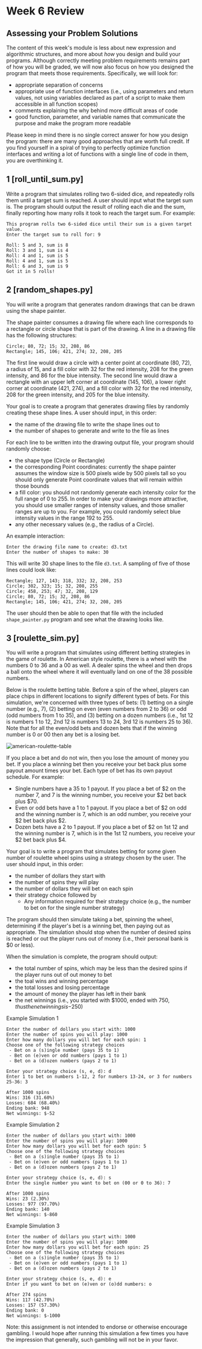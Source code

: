 # Week 6 Review

## Assessing your Problem Solutions
The content of this week's module is less about new expression and algorithmic structures, and more about _how_ you design and build your programs. Although correctly meeting problem requirements remains part of how you will be graded, we will now also focus on how you designed the program that meets those requirements. Specifically, we will look for:

* appropriate separation of concerns
* appropriate use of function interfaces (i.e., using parameters and return values, not using variables declared as part of a script to make them accessible in all function scopes)
* comments explaining the why behind more difficult areas of code
* good function, parameter, and variable names that communicate the purpose and make the program more readable

Please keep in mind there is no single correct answer for how you design the program: there are many good approaches that are worth full credit. If you find yourself in a spiral of trying to perfectly optimize function interfaces and writing a lot of functions with a single line of code in them, you are overthinking it.

## 1 [roll_until_sum.py]
Write a program that simulates rolling two 6-sided dice, and repeatedly rolls them until a target sum is reached. A user should input what the target sum is. The program should output the result of rolling each die and the sum, finally reporting how many rolls it took to reach the target sum. For example:

```
This program rolls two 6-sided dice until their sum is a given target value.
Enter the target sum to roll for: 9

Roll: 5 and 3, sum is 8
Roll: 3 and 1, sum is 4
Roll: 4 and 1, sum is 5
Roll: 4 and 1, sum is 5
Roll: 6 and 3, sum is 9
Got it in 5 rolls!
```

## 2 [random_shapes.py]
You will write a program that generates random drawings that can be drawn using the shape painter.

The shape painter consumes a drawing file where each line corresponds to a rectangle or circle shape that is part of the drawing. A line in a drawing file has the following structures:

```
Circle; 80, 72; 15; 32, 208, 86
Rectangle; 145, 106; 421, 274; 32, 208, 205
```

The first line would draw a circle with a center point at coordinate (80, 72), a radius of 15, and a fill color with 32 for the red intensity, 208 for the green intensity, and 86 for the blue intensity. The second line would draw a rectangle with an upper left corner at coordinate (145, 106), a lower right corner at coordinate (421, 274), and a fill color with 32 for the red intensity, 208 for the green intensity, and 205 for the blue intensity.

Your goal is to create a program that generates drawing files by randomly creating these shape lines. A user should input, in this order:

* the name of the drawing file to write the shape lines out to
* the number of shapes to generate and write to the file as lines

For each line to be written into the drawing output file, your program should randomly choose:

* the shape type (Circle or Rectangle)
* the corresponding Point coordinates: currently the shape painter assumes the window size is 500 pixels wide by 500 pixels tall so you should only generate Point coordinate values that will remain within those bounds
* a fill color: you should not randomly generate each intensity color for the full range of 0 to 255. In order to make your drawings more attractive, you should use smaller ranges of intensity values, and those smaller ranges are up to you. For example, you could randomly select blue intensity values in the range 192 to 255.
* any other necessary values (e.g., the radius of a Circle).

An example interaction:

```
Enter the drawing file name to create: d3.txt
Enter the number of shapes to make: 30
```

This will write 30 shape lines to the file `d3.txt`. A sampling of five of those lines could look like:
```
Rectangle; 127, 143; 318, 332; 32, 208, 253
Circle; 302, 323; 15; 32, 208, 255
Circle; 458, 253; 47; 32, 208, 129
Circle; 80, 72; 15; 32, 208, 86
Rectangle; 145, 106; 421, 274; 32, 208, 205
```

The user should then be able to open that file with the included `shape_painter.py` program and see what the drawing looks like.

## 3 [roulette_sim.py]
You will write a program that simulates using different betting strategies in the game of roulette. In American style roulette, there is a wheel with the numbers 0 to 36 and a 00 as well. A dealer spins the wheel and then drops a ball onto the wheel where it will eventually land on one of the 38 possible numbers.

Below is the roulette betting table. Before a spin of the wheel, players can place chips in different locations to signify different types of bets. For this simulation, we're concerned with three types of bets: (1) betting on a single number (e.g., 7), (2) betting on even (even numbers from 2 to 36) or odd (odd numbers from 1 to 35), and (3) betting on a dozen numbers (i.e., 1st 12 is numbers 1 to 12, 2nd 12 is numbers 13 to 24, 3rd 12 is numbers 25 to 36). Note that for all the even/odd bets and dozen bets that if the winning number is 0 or 00 then any bet is a losing bet.

![american-roulette-table](/images/american-roulette-table.gif)

If you place a bet and do not win, then you lose the amount of money you bet. If you place a winning bet then you receive your bet back plus some payout amount times your bet. Each type of bet has its own payout schedule. For example:

* Single numbers have a 35 to 1 payout. If you place a bet of $2 on the number 7, and 7 is the winning number, you receive your $2 bet back plus $70.
* Even or odd bets have a 1 to 1 payout. If you place a bet of $2 on odd and the winning number is 7, which is an odd number, you receive your $2 bet back plus $2.
* Dozen bets have a 2 to 1 payout. If you place a bet of $2 on 1st 12 and the winning number is 7, which is in the 1st 12 numbers, you receive your $2 bet back plus $4.

Your goal is to write a program that simulates betting for some given number of roulette wheel spins using a strategy chosen by the user. The user should input, in this order:

* the number of dollars they start with
* the number of spins they will play
* the number of dollars they will bet on each spin
* their strategy choice followed by
  * Any information required for their strategy choice (e.g., the number to bet on for the single number strategy)

The program should then simulate taking a bet, spinning the wheel, determining if the player's bet is a winning bet, then paying out as appropriate. The simulation should stop when the number of desired spins is reached or out the player runs out of money (i.e., their personal bank is $0 or less).

When the simulation is complete, the program should output:

* the total number of spins, which may be less than the desired spins if the player runs out of out money to bet
* the toal wins and winning percentage
* the total losses and losing percentage
* the amount of money the player has left in their bank
* the net winnings (i.e., you started with $1000, ended with $750, thus the net winnings is -$250)

Example Simulation 1

```
Enter the number of dollars you start with: 1000
Enter the number of spins you will play: 1000
Enter how many dollars you will bet for each spin: 1
Choose one of the following strategy choices
 - Bet on a (s)ingle number (pays 35 to 1)
 - Bet on (e)ven or odd numbers (pays 1 to 1)
 - Bet on a (d)ozen numbers (pays 2 to 1)
 
Enter your strategy choice (s, e, d): d
Enter 1 to bet on numbers 1-12, 2 for numbers 13-24, or 3 for numbers 25-36: 3

After 1000 spins
Wins: 316 (31.60%)
Losses: 684 (68.40%)
Ending bank: 948
Net winnings: $-52
```

Example Simulation 2

```
Enter the number of dollars you start with: 1000
Enter the number of spins you will play: 1000
Enter how many dollars you will bet for each spin: 5
Choose one of the following strategy choices
 - Bet on a (s)ingle number (pays 35 to 1)
 - Bet on (e)ven or odd numbers (pays 1 to 1)
 - Bet on a (d)ozen numbers (pays 2 to 1)
 
Enter your strategy choice (s, e, d): s
Enter the single number you want to bet on (00 or 0 to 36): 7

After 1000 spins
Wins: 23 (2.30%)
Losses: 977 (97.70%)
Ending bank: 140
Net winnings: $-860
```

Example Simulation 3

```
Enter the number of dollars you start with: 1000
Enter the number of spins you will play: 1000
Enter how many dollars you will bet for each spin: 25
Choose one of the following strategy choices
 - Bet on a (s)ingle number (pays 35 to 1)
 - Bet on (e)ven or odd numbers (pays 1 to 1)
 - Bet on a (d)ozen numbers (pays 2 to 1)
 
Enter your strategy choice (s, e, d): e
Enter if you want to bet on (e)ven or (o)dd numbers: o

After 274 spins
Wins: 117 (42.70%)
Losses: 157 (57.30%)
Ending bank: 0
Net winnings: $-1000
``` 

Note: this assignment is not intended to endorse or otherwise encourage gambling. I would hope after running this simulation a few times you have the impression that generally, such gambling will not be in your favor.
